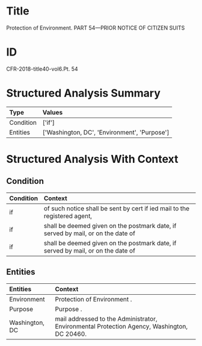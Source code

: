 # Title

 Protection of Environment. PART 54—PRIOR NOTICE OF CITIZEN SUITS


# ID

 CFR-2018-title40-vol6.Pt. 54


# Structured Analysis Summary

| Type      | Values                                       |
|:----------|:---------------------------------------------|
| Condition | ['if']                                       |
| Entities  | ['Washington, DC', 'Environment', 'Purpose'] |


# Structured Analysis With Context

 


## Condition

| Condition   | Context                                                                          |
|:------------|:---------------------------------------------------------------------------------|
| if          | of such notice shall be sent by cert if ied mail to the registered agent,        |
| if          | shall be deemed given on the postmark date, if served by mail, or on the date of |
| if          | shall be deemed given on the postmark date, if served by mail, or on the date of |


## Entities

| Entities       | Context                                                                                      |
|:---------------|:---------------------------------------------------------------------------------------------|
| Environment    | Protection of  Environment .                                                                 |
| Purpose        | Purpose .                                                                                    |
| Washington, DC | mail addressed to the Administrator, Environmental Protection Agency, Washington, DC  20460. |


